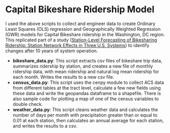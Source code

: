 # Capital Bikeshare Ridership Model

I used the above scripts to collect and engineer data to create Ordinary Least Squares (OLS) regression and Geographically Weighted Regression (GWR) models for Capital Bikeshare ridership in the Washington, DC region. This replicated part of a study ([Station-Level Forecasting of Bikesharing Ridership: Station Network Effects in Three U.S. Systems](https://journals.sagepub.com/doi/10.3141/2387-06)) to identify changes after 10 years of system operation.

- **bikeshare_data.py**: This script extracts csv files of  bikeshare trip data, summarizes ridership by station, and creates a new file of monthly ridership data, with mean ridership and natural log mean ridership for each month. Writes the results to a new csv file.
- **census_data.py**: This script uses the cenpy module to collect ACS data from different tables at the tract level, calculate a few new fields using these data and write the geopandas dataframe to a shapefile. There is also sample code for plotting a map of one of the census variables to double check.
- **weather_data.py**: This script cleans weather data and calculates the number of days per month with precipitation greater than or equal to 0.01 at each station, then calculates an annual average for each station, and writes the results to a csv.
